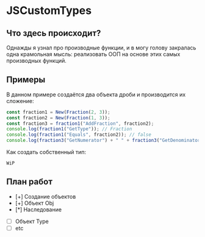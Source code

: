 # JSCustomTypes

## Что здесь происходит?

Однажды я узнал про производные функции, и в могу голову закралась одна крамольная мысль: реализовать ООП на основе этих самых производных функций.

## Примеры

В данном примере создаётся два объекта дроби и производится их сложение:
```javascript
const fraction1 = New(Fraction(2, 3));
const fraction2 = New(Fraction(1, 3));
const fraction3 = fraction1("AddFraction", fraction2);
console.log(fraction1("GetType")); // Fraction
console.log(fraction1("Equals", fraction2)); // false
console.log(fraction3("GetNumerator") + " " + fraction3("GetDenominator")); // 3 3
```

Как создать собственный тип:
```
WiP
```

## План работ


- [+] Создание объектов
- [+] Объект Obj
- [*] Наследование
- [ ] Объект Type
- [ ] etc
